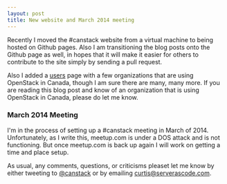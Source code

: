 ```yaml
---
layout: post
title: New website and March 2014 meeting
---
```


Recently I moved the #canstack website from a virtual machine to being hosted on Github pages. Also I am transitioning the blog posts onto the Github page as well, in hopes that it will make it easier for others to contribute to the site simply by sending a pull request.

Also I added a [users](http://canstack.ca/about) page with a few organizations that are using OpenStack in Canada, though I am sure there are many, many more. If you are reading this blog post and know of an organization that is using OpenStack in Canada, please do let me know.

### March 2014 Meeting

I'm in the process of setting up a #canstack meeting in March of 2014. Unfortunately, as I write this, meetup.com is under a DOS attack and is not functioning. But once meetup.com is back up again I will work on getting a time and place setup. 

As usual, any comments, questions, or criticisms pleaset let me know by either tweeting to [@canstack](https://twitter.com/canstack) or by emailing curtis@serverascode.com.